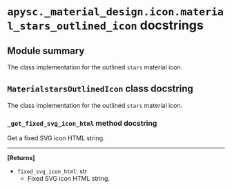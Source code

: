 # `apysc._material_design.icon.material_stars_outlined_icon` docstrings

## Module summary

The class implementation for the outlined `stars` material icon.

## `MaterialstarsOutlinedIcon` class docstring

The class implementation for the outlined `stars` material icon.

### `_get_fixed_svg_icon_html` method docstring

Get a fixed SVG icon HTML string.<hr>

**[Returns]**

- `fixed_svg_icon_html`: str
  - Fixed SVG icon HTML string.